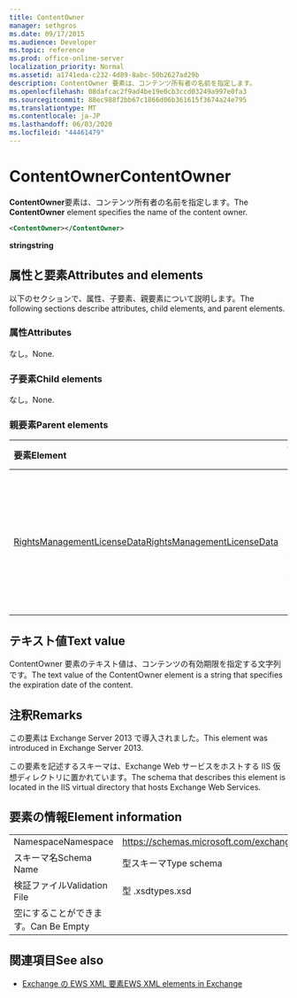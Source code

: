 ```yaml
---
title: ContentOwner
manager: sethgros
ms.date: 09/17/2015
ms.audience: Developer
ms.topic: reference
ms.prod: office-online-server
localization_priority: Normal
ms.assetid: a1741eda-c232-4d89-8abc-50b2627ad29b
description: ContentOwner 要素は、コンテンツ所有者の名前を指定します。
ms.openlocfilehash: 08dafcac2f9ad4be19e0cb3ccd03249a997e0fa3
ms.sourcegitcommit: 88ec988f2bb67c1866d06b361615f3674a24e795
ms.translationtype: MT
ms.contentlocale: ja-JP
ms.lasthandoff: 06/03/2020
ms.locfileid: "44461479"
---
```

# <a name="contentowner"></a><span data-ttu-id="099a3-103">ContentOwner</span><span class="sxs-lookup"><span data-stu-id="099a3-103">ContentOwner</span></span>

<span data-ttu-id="099a3-104">**ContentOwner**要素は、コンテンツ所有者の名前を指定します。</span><span class="sxs-lookup"><span data-stu-id="099a3-104">The **ContentOwner** element specifies the name of the content owner.</span></span> 
  
```XML
<ContentOwner></ContentOwner>
```

 <span data-ttu-id="099a3-105">**string**</span><span class="sxs-lookup"><span data-stu-id="099a3-105">**string**</span></span>
## <a name="attributes-and-elements"></a><span data-ttu-id="099a3-106">属性と要素</span><span class="sxs-lookup"><span data-stu-id="099a3-106">Attributes and elements</span></span>

<span data-ttu-id="099a3-107">以下のセクションで、属性、子要素、親要素について説明します。</span><span class="sxs-lookup"><span data-stu-id="099a3-107">The following sections describe attributes, child elements, and parent elements.</span></span>
  
### <a name="attributes"></a><span data-ttu-id="099a3-108">属性</span><span class="sxs-lookup"><span data-stu-id="099a3-108">Attributes</span></span>

<span data-ttu-id="099a3-109">なし。</span><span class="sxs-lookup"><span data-stu-id="099a3-109">None.</span></span>
  
### <a name="child-elements"></a><span data-ttu-id="099a3-110">子要素</span><span class="sxs-lookup"><span data-stu-id="099a3-110">Child elements</span></span>

<span data-ttu-id="099a3-111">なし。</span><span class="sxs-lookup"><span data-stu-id="099a3-111">None.</span></span>
  
### <a name="parent-elements"></a><span data-ttu-id="099a3-112">親要素</span><span class="sxs-lookup"><span data-stu-id="099a3-112">Parent elements</span></span>

|<span data-ttu-id="099a3-113">**要素**</span><span class="sxs-lookup"><span data-stu-id="099a3-113">**Element**</span></span>|<span data-ttu-id="099a3-114">**説明**</span><span class="sxs-lookup"><span data-stu-id="099a3-114">**Description**</span></span>|
|:-----|:-----|
|[<span data-ttu-id="099a3-115">RightsManagementLicenseData</span><span class="sxs-lookup"><span data-stu-id="099a3-115">RightsManagementLicenseData</span></span>](rightsmanagementlicensedata.md) <br/> |<span data-ttu-id="099a3-116">Rights management のライセンスに関する情報を指定します。</span><span class="sxs-lookup"><span data-stu-id="099a3-116">Specifies information about the rights management license.</span></span>  <br/> |
   
## <a name="text-value"></a><span data-ttu-id="099a3-117">テキスト値</span><span class="sxs-lookup"><span data-stu-id="099a3-117">Text value</span></span>

<span data-ttu-id="099a3-118">ContentOwner 要素のテキスト値は、コンテンツの有効期限を指定する文字列です。</span><span class="sxs-lookup"><span data-stu-id="099a3-118">The text value of the ContentOwner element is a string that specifies the expiration date of the content.</span></span>
  
## <a name="remarks"></a><span data-ttu-id="099a3-119">注釈</span><span class="sxs-lookup"><span data-stu-id="099a3-119">Remarks</span></span>

<span data-ttu-id="099a3-120">この要素は Exchange Server 2013 で導入されました。</span><span class="sxs-lookup"><span data-stu-id="099a3-120">This element was introduced in Exchange Server 2013.</span></span>
  
<span data-ttu-id="099a3-121">この要素を記述するスキーマは、Exchange Web サービスをホストする IIS 仮想ディレクトリに置かれています。</span><span class="sxs-lookup"><span data-stu-id="099a3-121">The schema that describes this element is located in the IIS virtual directory that hosts Exchange Web Services.</span></span>
  
## <a name="element-information"></a><span data-ttu-id="099a3-122">要素の情報</span><span class="sxs-lookup"><span data-stu-id="099a3-122">Element information</span></span>

|||
|:-----|:-----|
|<span data-ttu-id="099a3-123">Namespace</span><span class="sxs-lookup"><span data-stu-id="099a3-123">Namespace</span></span>  <br/> |https://schemas.microsoft.com/exchange/services/2006/types  <br/> |
|<span data-ttu-id="099a3-124">スキーマ名</span><span class="sxs-lookup"><span data-stu-id="099a3-124">Schema Name</span></span>  <br/> |<span data-ttu-id="099a3-125">型スキーマ</span><span class="sxs-lookup"><span data-stu-id="099a3-125">Type schema</span></span>  <br/> |
|<span data-ttu-id="099a3-126">検証ファイル</span><span class="sxs-lookup"><span data-stu-id="099a3-126">Validation File</span></span>  <br/> |<span data-ttu-id="099a3-127">型 .xsd</span><span class="sxs-lookup"><span data-stu-id="099a3-127">types.xsd</span></span>  <br/> |
|<span data-ttu-id="099a3-128">空にすることができます。</span><span class="sxs-lookup"><span data-stu-id="099a3-128">Can Be Empty</span></span>  <br/> ||
   
## <a name="see-also"></a><span data-ttu-id="099a3-129">関連項目</span><span class="sxs-lookup"><span data-stu-id="099a3-129">See also</span></span>



- [<span data-ttu-id="099a3-130">Exchange の EWS XML 要素</span><span class="sxs-lookup"><span data-stu-id="099a3-130">EWS XML elements in Exchange</span></span>](ews-xml-elements-in-exchange.md)

